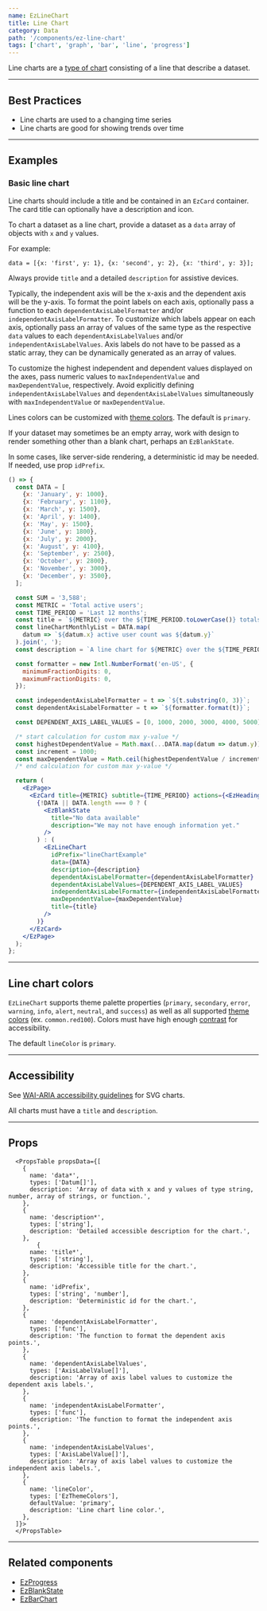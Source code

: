 ```yaml
---
name: EzLineChart
title: Line Chart
category: Data
path: '/components/ez-line-chart'
tags: ['chart', 'graph', 'bar', 'line', 'progress']
---
```


Line charts are a [type of chart](https://help.flourish.studio/article/25-line-bar-and-pie-charts) consisting of a line that describe a dataset.

---

## Best Practices

- Line charts are used to a changing time series
- Line charts are good for showing trends over time

---

## Examples

### Basic line chart

Line charts should include a title and be contained in an `EzCard` container. The card title can optionally have a description and icon.

To chart a dataset as a line chart, provide a dataset as a `data` array of objects with `x` and `y` values.

For example:

`data = [{x: 'first', y: 1}, {x: 'second', y: 2}, {x: 'third', y: 3}];`

Always provide `title` and a detailed `description` for assistive devices.

Typically, the independent axis will be the x-axis and the dependent axis will be the y-axis. To format the point labels on each axis, optionally pass a function to each `dependentAxisLabelFormatter` and/or `independentAxisLabelFormatter`. To customize which labels appear on each axis, optionally pass an array of values of the same type as the respective `data` values to each `dependentAxisLabelValues` and/or `independentAxisLabelValues`. Axis labels do not have to be passed as a static array, they can be dynamically generated as an array of values.

To customize the highest independent and dependent values displayed on the axes, pass numeric values to `maxIndependentValue` and `maxDependentValue`, respectively. Avoid explicitly defining `independentAxisLabelValues` and `dependentAxisLabelValues` simultaneously with `maxIndependentValue` or `maxDependentValue`.

Lines colors can be customized with [theme colors](/guides/theming/#colors). The default is `primary`.

If your dataset may sometimes be an empty array, work with design to render something other than a blank chart, perhaps an `EzBlankState`.

In some cases, like server-side rendering, a deterministic id may be needed. If needed, use prop `idPrefix`.

```jsx
() => {
  const DATA = [
    {x: 'January', y: 1000},
    {x: 'February', y: 1100},
    {x: 'March', y: 1500},
    {x: 'April', y: 1400},
    {x: 'May', y: 1500},
    {x: 'June', y: 1800},
    {x: 'July', y: 2000},
    {x: 'August', y: 4100},
    {x: 'September', y: 2500},
    {x: 'October', y: 2800},
    {x: 'November', y: 3000},
    {x: 'December', y: 3500},
  ];

  const SUM = '3,588';
  const METRIC = 'Total active users';
  const TIME_PERIOD = 'Last 12 months';
  const title = `${METRIC} over the ${TIME_PERIOD.toLowerCase()} totals ${SUM} users.`;
  const lineChartMonthlyList = DATA.map(
    datum => `${datum.x} active user count was ${datum.y}`
  ).join(', ');
  const description = `A line chart for ${METRIC} over the ${TIME_PERIOD.toLowerCase()} totalling ${SUM}. Active users for each month is as follows: ${lineChartMonthlyList}.`;

  const formatter = new Intl.NumberFormat('en-US', {
    minimumFractionDigits: 0,
    maximumFractionDigits: 0,
  });

  const independentAxisLabelFormatter = t => `${t.substring(0, 3)}`;
  const dependentAxisLabelFormatter = t => `${formatter.format(t)}`;

  const DEPENDENT_AXIS_LABEL_VALUES = [0, 1000, 2000, 3000, 4000, 5000];

  /* start calculation for custom max y-value */
  const highestDependentValue = Math.max(...DATA.map(datum => datum.y));
  const increment = 1000;
  const maxDependentValue = Math.ceil(highestDependentValue / increment) * increment;
  /* end calculation for custom max y-value */

  return (
    <EzPage>
      <EzCard title={METRIC} subtitle={TIME_PERIOD} actions={<EzHeading size="1">{SUM}</EzHeading>}>
        {!DATA || DATA.length === 0 ? (
          <EzBlankState
            title="No data available"
            description="We may not have enough information yet."
          />
        ) : (
          <EzLineChart
            idPrefix="lineChartExample"
            data={DATA}
            description={description}
            dependentAxisLabelFormatter={dependentAxisLabelFormatter}
            dependentAxisLabelValues={DEPENDENT_AXIS_LABEL_VALUES}
            independentAxisLabelFormatter={independentAxisLabelFormatter}
            maxDependentValue={maxDependentValue}
            title={title}
          />
        )}
      </EzCard>
    </EzPage>
  );
};
```

---

## Line chart colors

`EzLineChart` supports theme palette properties (`primary`, `secondary`, `error`, `warning`, `info`, `alert`, `neutral`, and `success`) as well as all supported [theme colors](/guides/theming/#colors) (ex. `common.red100`). Colors must have high enough [contrast](https://webaim.org/resources/contrastchecker/) for accessibility.

The default `lineColor` is `primary`.

---

## Accessibility

See [WAI-ARIA accessibility guidelines](https://www.w3.org/TR/2000/NOTE-SVG-access-20000807/#Equivalent) for SVG charts.

All charts must have a `title` and `description`.

---

## Props

```jsx-hide-controls
  <PropsTable propsData={[
    {
      name: 'data*',
      types: ['Datum[]'],
      description: 'Array of data with x and y values of type string, number, array of strings, or function.',
    },
    {
      name: 'description*',
      types: ['string'],
      description: 'Detailed accessible description for the chart.',
    },
        {
      name: 'title*',
      types: ['string'],
      description: 'Accessible title for the chart.',
    },
    {
      name: 'idPrefix',
      types: ['string', 'number'],
      description: 'Deterministic id for the chart.',
    },
    {
      name: 'dependentAxisLabelFormatter',
      types: ['func'],
      description: 'The function to format the dependent axis points.',
    },
    {
      name: 'dependentAxisLabelValues',
      types: ['AxisLabelValue[]'],
      description: 'Array of axis label values to customize the dependent axis labels.',
    },
    {
      name: 'independentAxisLabelFormatter',
      types: ['func'],
      description: 'The function to format the independent axis points.',
    },
    {
      name: 'independentAxisLabelValues',
      types: ['AxisLabelValue[]'],
      description: 'Array of axis label values to customize the independent axis labels.',
    },
    {
      name: 'lineColor',
      types: ['EzThemeColors'],
      defaultValue: 'primary',
      description: 'Line chart line color.',
    },
  ]}>
  </PropsTable>
```

---

## Related components

- [EzProgress](/components/ez-progress)
- [EzBlankState](/components/ez-blank-state)
- [EzBarChart](/components/ez-bar-chart)
